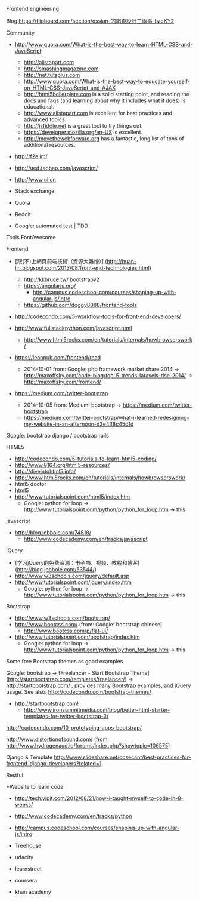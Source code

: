 Frontend engineering

Blog
https://flipboard.com/section/ossian-的網頁設計三兩事-bzoKY2

Community
* http://www.quora.com/What-is-the-best-way-to-learn-HTML-CSS-and-JavaScript
    * http://alistapart.com
    * http://smashingmagazine.com
    * http://net.tutsplus.com
    * http://www.quora.com/What-is-the-best-way-to-educate-yourself-on-HTML-CSS-JavaScript-and-AJAX
    * http://html5boilerplate.com is a solid starting point, and reading the docs and faqs (and learning about why it includes what it does) is educational.
    * http://www.alistapart.com is excellent for best practices and advanced topics.
    * http://jsfiddle.net is a great tool to try things out.
    * https://developer.mozilla.org/en-US is excellent.
    * http://movethewebforward.org has a fantastic, long list of tons of additional resources.
* http://f2e.im/
* http://ued.taobao.com/javascript/
* http://www.ui.cn

* Stack exchange
* Quora
* Reddit
* Google: automated test | TDD

Tools
FontAwesome

Frontend
* [跟(不)上網頁前端技術（資源大雜燴）] (http://huan-lin.blogspot.com/2013/08/front-end-technologies.html)
    * http://kkbruce.tw/ bootstrapv2
    * https://angularjs.org/
      * http://campus.codeschool.com/courses/shaping-up-with-angular-js/intro
    * https://github.com/doggy8088/frontend-tools

* http://codecondo.com/5-workflow-tools-for-front-end-developers/
* http://www.fullstackpython.com/javascript.html
    * http://www.html5rocks.com/en/tutorials/internals/howbrowserswork/

* https://leanpub.com/frontend/read
    * 2014-10-01 from: Google: php framework market share 2014 -> http://maxoffsky.com/code-blog/top-5-trends-laravels-rise-2014/ -> http://maxoffsky.com/frontend/

 * https://medium.com/twitter-bootstrap
     * 2014-10-05 from: Medium: bootstrap -> https://medium.com/twitter-bootstrap
     * https://medium.com/twitter-bootstrap/what-i-learned-redesigning-my-website-in-an-afternoon-d3e438c45d1d

Google: bootstrap django / bootstrap rails

HTML5
* http://codecondo.com/5-tutorials-to-learn-html5-coding/
* http://www.8164.org/html5-resources/
* http://diveintohtml5.info/
* http://www.html5rocks.com/en/tutorials/internals/howbrowserswork/
* html5 doctor
* html5
* http://www.tutorialspoint.com/html5/index.htm
    * Google: python for loop -> http://www.tutorialspoint.com/python/python_for_loop.htm -> this

javascript
* http://blog.jobbole.com/74818/ 
    * http://www.codecademy.com/en/tracks/javascript

jQuery
* [学习jQuery的免费资源：电子书、视频、教程和博客] (http://blog.jobbole.com/53544/)
* http://www.w3schools.com/jquery/default.asp
* http://www.tutorialspoint.com/jquery/index.htm
    * Google: python for loop -> http://www.tutorialspoint.com/python/python_for_loop.htm -> this

Bootstrap
* http://www.w3schools.com/bootstrap/
* http://www.bootcss.com/ (from: Google: bootstrap chinese)
    * http://www.bootcss.com/p/flat-ui/
* http://www.tutorialspoint.com/bootstrap/index.htm
    * Google: python for loop -> http://www.tutorialspoint.com/python/python_for_loop.htm -> this


Some free Bootstrap themes as good examples

Google: bootstrap -> [Freelancer - Start Bootstrap Theme] (http://startbootstrap.com/templates/freelancer/) -> http://startbootstrap.com/ , provides many Bootstrap examples, and jQuery usage.
See also: http://codecondo.com/bootstrap-themes/

* http://startbootstrap.com!
    * http://www.ironsummitmedia.com/blog/better-html-starter-templates-for-twitter-bootstrap-3/

http://codecondo.com/10-prototyping-apps-bootstrap/

http://www.distortionofsound.com/ (from: http://www.hydrogenaud.io/forums/index.php?showtopic=106575)

Django & Template
http://www.slideshare.net/cosecant/best-practices-for-frontend-django-developers?related=1

Restful

*Website to learn code
* http://tech.yipit.com/2012/08/21/how-i-taught-myself-to-code-in-8-weeks/
 * http://www.codecademy.com/en/tracks/python
 * http://campus.codeschool.com/courses/shaping-up-with-angular-js/intro
 * Treehouse

 * udacity
 * learnstreet
 * coursera
 * khan academy